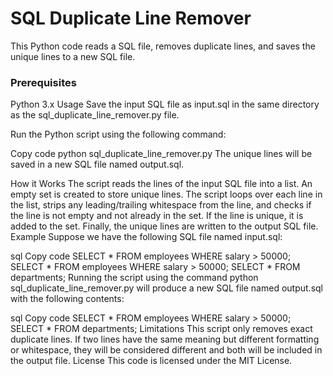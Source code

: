 # SQL Duplicate Line Remover

This Python code reads a SQL file, removes duplicate lines, and saves the unique lines to a new SQL file.

<h3>Prerequisites</h3>
Python 3.x
Usage
Save the input SQL file as input.sql in the same directory as the sql_duplicate_line_remover.py file.

Run the Python script using the following command:

Copy code
python sql_duplicate_line_remover.py
The unique lines will be saved in a new SQL file named output.sql.

How it Works
The script reads the lines of the input SQL file into a list.
An empty set is created to store unique lines.
The script loops over each line in the list, strips any leading/trailing whitespace from the line, and checks if the line is not empty and not already in the set.
If the line is unique, it is added to the set.
Finally, the unique lines are written to the output SQL file.
Example
Suppose we have the following SQL file named input.sql:

sql
Copy code
SELECT *
FROM employees
WHERE salary > 50000;
SELECT *
FROM employees
WHERE salary > 50000;
SELECT *
FROM departments;
Running the script using the command python sql_duplicate_line_remover.py will produce a new SQL file named output.sql with the following contents:

sql
Copy code
SELECT *
FROM employees
WHERE salary > 50000;
SELECT *
FROM departments;
Limitations
This script only removes exact duplicate lines. If two lines have the same meaning but different formatting or whitespace, they will be considered different and both will be included in the output file.
License
This code is licensed under the MIT License.
